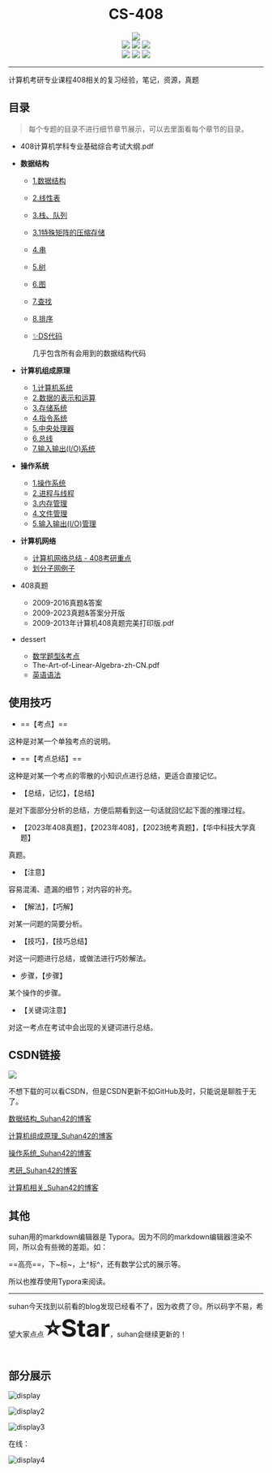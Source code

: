 <h1 align="center">CS-408</h1>

<div align="center">
<img src="https://img.shields.io/github/stars/suhan42/cs-408?style=social">
	<div>
        <a href="https://github.com/suhan42" target="_blank" style="text-decoration: none;">
            <img src="https://img.shields.io/badge/Author-@suhan-purple.svg">
        </a>
        <a href="https://blog.csdn.net/weixin_51350847" target="_blank" style="text-decoration: none;">
            <img src="https://img.shields.io/badge/blog-@suhan42-red.svg">
        </a>
        <img src="https://img.shields.io/github/repo-size/suhan42/cs-408">
	</div>
	<div>
        <img src="https://img.shields.io/github/created-at/suhan42/cs-408">
        <img src="https://img.shields.io/github/commit-activity/m/suhan42/cs-408">
        <img src="https://img.shields.io/github/last-commit/suhan42/cs-408">
    </div>
</div>

---

计算机考研专业课程408相关的复习经验，笔记，资源，真题

## 目录

> 每个专题的目录不进行细节章节展示，可以去里面看每个章节的目录。

- 408计算机学科专业基础综合考试大纲.pdf

- **数据结构**

  - [1.数据结构](https://github.com/suhan42/cs-408/blob/main/数据结构DS45'/1.数据结构.md)

  - [2.线性表](https://github.com/suhan42/cs-408/blob/main/数据结构DS45'/2.线性表.md)

  - [3.栈、队列](https://github.com/suhan42/cs-408/blob/main/数据结构DS45'/3.栈、队列.md)

  - [3.1特殊矩阵的压缩存储](https://github.com/suhan42/cs-408/blob/main/数据结构DS45'/3.1特殊矩阵的压缩存储.md)

  - [4.串](https://github.com/suhan42/cs-408/blob/main/数据结构DS45'/4.串.md)

  - [5.树](https://github.com/suhan42/cs-408/blob/main/数据结构DS45'/5.树.md)

  - [6.图](https://github.com/suhan42/cs-408/blob/main/数据结构DS45'/6.图.md)

  - [7.查找](https://github.com/suhan42/cs-408/blob/main/数据结构DS45'/7.查找.md)

  - [8.排序](https://github.com/suhan42/cs-408/blob/main/数据结构DS45'/8.排序.md)

  - [✨DS代码](https://github.com/suhan42/cs-408/blob/main/数据结构DS45'/DS代码.md)

    几乎包含所有会用到的数据结构代码

- **计算机组成原理**

  - [1.计算机系统](https://github.com/suhan42/cs-408/blob/main/计算机组成原理CO45'/1.计算机系统.md)
  - [2.数据的表示和运算](https://github.com/suhan42/cs-408/blob/main/计算机组成原理CO45'/2.数据的表示和运算.md)
  - [3.存储系统](https://github.com/suhan42/cs-408/blob/main/计算机组成原理CO45'/3.存储系统.md)
  - [4.指令系统](https://github.com/suhan42/cs-408/blob/main/计算机组成原理CO45'/4.指令系统.md)
  - [5.中央处理器](https://github.com/suhan42/cs-408/blob/main/计算机组成原理CO45'/5.中央处理器.md)
  - [6.总线](https://github.com/suhan42/cs-408/blob/main/计算机组成原理CO45'/6.总线.md)
  - [7.输入输出(I/O)系统](https://github.com/suhan42/cs-408/blob/main/计算机组成原理CO45'/7.输入输出系统.md)

- **操作系统**

  - [1.操作系统](https://github.com/suhan42/cs-408/blob/main/操作系统OS35'/1.操作系统.md)
  - [2.进程与线程](https://github.com/suhan42/cs-408/blob/main/操作系统OS35'/2.进程与线程.md)
  - [3.内存管理](https://github.com/suhan42/cs-408/blob/main/操作系统OS35'/3.内存管理.md)
  - [4.文件管理](https://github.com/suhan42/cs-408/blob/main/操作系统OS35'/4.文件管理.md)
  - [5.输入输出(I/O)管理](https://github.com/suhan42/cs-408/blob/main/操作系统OS35'/5.输入输出(IO)管理.md)

- **计算机网络**

  - [计算机网络总结 - 408考研重点](https://github.com/suhan42/cs-408/blob/main/计算机网络CN25'/计算机网络-408考研重点.md)
  - [划分子网例子](https://github.com/suhan42/cs-408/blob/main/计算机网络CN25'/划分子网.md)

- 408真题

  - 2009-2016真题&答案
  - 2009-2023真题&答案分开版
  - 2009-2013年计算机408真题完美打印版.pdf

- dessert

  - [数学题型&考点](https://github.com/suhan42/cs-408/blob/main/dessert/数学题型%26考点.md)
  - The-Art-of-Linear-Algebra-zh-CN.pdf
  - [英语语法](https://github.com/suhan42/cs-408/blob/main/dessert/英语语法.md)



## 使用技巧

- ==【考点】==

这种是对某一个单独考点的说明。



- ==【考点总结】==

这种是对某一个考点的零散的小知识点进行总结，更适合直接记忆。



- 【总结，记忆】，【总结】

是对下面部分分析的总结，方便后期看到这一句话就回忆起下面的推理过程。



- 【2023年408真题】，【2023年408】，【2023统考真题】，【华中科技大学真题】

真题。



- 【注意】

容易混淆、遗漏的细节；对内容的补充。



- 【解法】，【巧解】

对某一问题的简要分析。



- 【技巧】，【技巧总结】

对这一问题进行总结，或做法进行巧妙解法。



- 步骤，【步骤】

某个操作的步骤。



- 【关键词注意】

对这一考点在考试中会出现的关键词进行总结。



















## CSDN链接

[![](https://img.shields.io/badge/blog-@suhan42-rightgreen)](https://blog.csdn.net/weixin_51350847)

不想下载的可以看CSDN，但是CSDN更新不如GitHub及时，只能说是聊胜于无了。

[数据结构_Suhan42的博客](https://blog.csdn.net/weixin_51350847/category_12593927.html)

[计算机组成原理_Suhan42的博客](https://blog.csdn.net/weixin_51350847/category_12596653.html)

[操作系统_Suhan42的博客](https://blog.csdn.net/weixin_51350847/category_12759078.html)

[考研_Suhan42的博客](https://blog.csdn.net/weixin_51350847/category_12853039.html)

[计算机相关_Suhan42的博客](https://blog.csdn.net/weixin_51350847/category_12773871.html)



## 其他

suhan用的markdown编辑器是 Typora。因为不同的markdown编辑器渲染不同，所以会有些微的差距。如：

==高亮==，下~标~，上^标^，还有数学公式的展示等。

所以也推荐使用Typora来阅读。

---

suhan今天找到以前看的blog发现已经看不了，因为收费了😢。所以码字不易，希望大家点点<font size="10">**⭐Star**</font>，suhan会继续更新的！



## 部分展示

![display](imgs/display.png)

![display2](imgs/display2.png)

![display3](imgs/display3.png)

在线：

![display4](imgs/display4.png)
